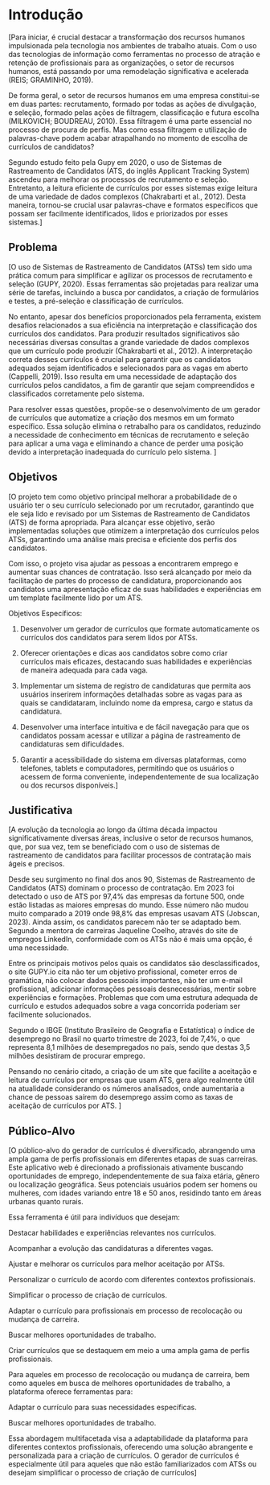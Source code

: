 # Introdução

[Para iniciar, é crucial destacar a transformação dos recursos humanos impulsionada pela tecnologia nos ambientes de trabalho atuais. Com o uso das tecnologias de informação como ferramentas no processo de atração e retenção de profissionais para as organizações, o setor de recursos humanos, está passando por uma remodelação significativa e acelerada (REIS; GRAMINHO, 2019). 

De forma geral, o setor de recursos humanos em uma empresa constitui-se em duas partes: recrutamento, formado por todas as ações de divulgação, e seleção, formado pelas ações de filtragem, classificação e futura escolha (MILKOVICH; BOUDREAU, 2010). Essa filtragem é uma parte essencial no processo de procura de perfis. Mas como essa filtragem e utilização de palavras-chave podem acabar atrapalhando no momento de escolha de currículos de candidatos? 
 
Segundo estudo feito pela Gupy em 2020, o uso de Sistemas de Rastreamento de Candidatos (ATS, do inglês Applicant Tracking System) ascendeu para melhorar os processos de recrutamento e seleção. Entretanto, a leitura eficiente de currículos por esses sistemas exige leitura de uma variedade de dados complexos (Chakrabarti et al., 2012). Desta maneira, tornou-se crucial usar palavras-chave e formatos específicos que possam ser facilmente identificados, lidos e priorizados por esses sistemas.]


## Problema
[O uso de Sistemas de Rastreamento de Candidatos (ATSs) tem sido uma prática comum para simplificar e agilizar os processos de recrutamento e seleção (GUPY, 2020). Essas ferramentas são projetadas para realizar uma série de tarefas, incluindo a busca por candidatos, a criação de formulários e testes, a pré-seleção e classificação de currículos. 

No entanto, apesar dos benefícios proporcionados pela ferramenta, existem desafios relacionados a sua eficiência na interpretação e classificação dos currículos dos candidatos. Para produzir resultados significativos são necessárias diversas consultas a grande variedade de dados complexos que um currículo pode produzir (Chakrabarti et al., 2012). A interpretação correta desses currículos é crucial para garantir que os candidatos adequados sejam identificados e selecionados para as vagas em aberto (Cappelli, 2019). Isso resulta em uma necessidade de adaptação dos currículos pelos candidatos, a fim de garantir que sejam compreendidos e classificados corretamente pelo sistema. 

Para resolver essas questões, propõe-se o desenvolvimento de um gerador de currículos que automatize a criação dos mesmos em um formato específico. Essa solução elimina o retrabalho para os candidatos, reduzindo a necessidade de conhecimento em técnicas de recrutamento e seleção para aplicar a uma vaga e eliminando a chance de perder uma posição devido a interpretação inadequada do currículo pelo sistema. ]


## Objetivos

[O projeto tem como objetivo principal melhorar a probabilidade de o usuário ter o seu currículo selecionado por um recrutador, garantindo que ele seja lido e revisado por um Sistemas de Rastreamento de Candidatos (ATS) de forma apropriada. Para alcançar esse objetivo, serão implementadas soluções que otimizem a interpretação dos currículos pelos ATSs, garantindo uma análise mais precisa e eficiente dos perfis dos candidatos. 

Com isso, o projeto visa ajudar as pessoas a encontrarem emprego e aumentar suas chances de contratação. Isso será alcançado por meio da facilitação de partes do processo de candidatura, proporcionando aos candidatos uma apresentação eficaz de suas habilidades e experiências em um template facilmente lido por um ATS. 

Objetivos Específicos: 

1. Desenvolver um gerador de currículos que formate automaticamente os currículos dos candidatos para serem lidos por ATSs. 

2. Oferecer orientações e dicas aos candidatos sobre como criar currículos mais eficazes, destacando suas habilidades e experiências de maneira adequada para cada vaga. 

3. Implementar um sistema de registro de candidaturas que permita aos usuários inserirem informações detalhadas sobre as vagas para as quais se candidataram, incluindo nome da empresa, cargo e status da candidatura. 

4. Desenvolver uma interface intuitiva e de fácil navegação para que os candidatos possam acessar e utilizar a página de rastreamento de candidaturas sem dificuldades. 

5. Garantir a acessibilidade do sistema em diversas plataformas, como telefones, tablets e computadores, permitindo que os usuários o acessem de forma conveniente, independentemente de sua localização ou dos recursos disponíveis.]
 

## Justificativa

[A evolução da tecnologia ao longo da última década impactou significativamente diversas áreas, inclusive o setor de recursos humanos, que, por sua vez, tem se beneficiado com o uso de sistemas de rastreamento de candidatos para facilitar processos de contratação mais ágeis e precisos. 

Desde seu surgimento no final dos anos 90, Sistemas de Rastreamento de Candidatos (ATS) dominam o processo de contratação. Em 2023 foi detectado o uso de ATS por 97,4% das empresas da fortune 500, onde estão listadas as maiores empresas do mundo. Esse número não mudou muito comparado a 2019 onde 98,8% das empresas usavam ATS (Jobscan, 2023). Ainda assim, os candidatos parecem não ter se adaptado bem. Segundo a mentora de carreiras Jaqueline Coelho, através do site de empregos LinkedIn, conformidade com os ATSs não é mais uma opção, é uma necessidade. 

Entre os principais motivos pelos quais os candidatos são desclassificados, o site GUPY.io cita não ter um objetivo profissional, cometer erros de gramática, não colocar dados pessoais importantes, não ter um e-mail profissional, adicionar informações pessoais desnecessárias, mentir sobre experiências e formações. Problemas que com uma estrutura adequada de currículo e estudos adequados sobre a vaga concorrida poderiam ser facilmente solucionados. 

Segundo o IBGE (Instituto Brasileiro de Geografia e Estatística) o índice de desemprego no Brasil no quarto trimestre de 2023, foi de 7,4%, o que representa 8,1 milhões de desempregados no país, sendo que destas 3,5 milhões desistiram de procurar emprego.  

Pensando no cenário citado, a criação de um site que facilite a aceitação e leitura de currículos por empresas que usam ATS, gera algo realmente útil na atualidade considerando os números analisados, onde aumentaria a chance de pessoas saírem do desemprego assim como as taxas de aceitação de currículos por ATS. ]


## Público-Alvo

[O público-alvo do gerador de currículos é diversificado, abrangendo uma ampla gama de perfis profissionais em diferentes etapas de suas carreiras. Este aplicativo web é direcionado a profissionais ativamente buscando oportunidades de emprego, independentemente de sua faixa etária, gênero ou localização geográfica. Seus potenciais usuários podem ser homens ou mulheres, com idades variando entre 18 e 50 anos, residindo tanto em áreas urbanas quanto rurais.  

Essa ferramenta é útil para indivíduos que desejam: 

Destacar habilidades e experiências relevantes nos currículos. 

Acompanhar a evolução das candidaturas a diferentes vagas. 

Ajustar e melhorar os currículos para melhor aceitação por ATSs. 

Personalizar o currículo de acordo com diferentes contextos profissionais. 

Simplificar o processo de criação de currículos. 

Adaptar o currículo para profissionais em processo de recolocação ou mudança de carreira. 

Buscar melhores oportunidades de trabalho. 

Criar currículos que se destaquem em meio a uma ampla gama de perfis profissionais. 

Para aqueles em processo de recolocação ou mudança de carreira, bem como aqueles em busca de melhores oportunidades de trabalho, a plataforma oferece ferramentas para: 

Adaptar o currículo para suas necessidades específicas. 

Buscar melhores oportunidades de trabalho. 

Essa abordagem multifacetada visa a adaptabilidade da plataforma para diferentes contextos profissionais, oferecendo uma solução abrangente e personalizada para a criação de currículos. O gerador de currículos é especialmente útil para aqueles que não estão familiarizados com ATSs ou desejam simplificar o processo de criação de currículos]
